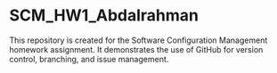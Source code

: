 # SCM_HW1_Abdalrahman

This repository is created for the Software Configuration Management homework assignment. It demonstrates the use of GitHub for version control, branching, and issue management.
